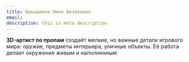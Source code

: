 ```yaml
---
title: Бакашвили Нино Бесиковна
email: 
description: this is meta description
---
```


**3D-артист по пропам** создаёт мелкие, но важные детали игрового мира: оружие, предметы интерьера, уличные объекты. Её работа делает окружение живым и наполненным.